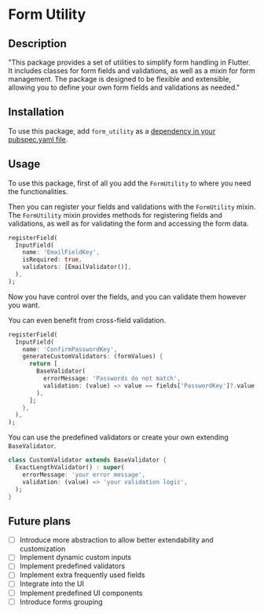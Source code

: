 # Form Utility

## Description

"This package provides a set of utilities to simplify form handling in Flutter. It includes classes for form fields and validations, as well as a mixin for form management. The package is designed to be flexible and extensible, allowing you to define your own form fields and validations as needed."
## Installation

To use this package, add `form_utility` as a [dependency in your pubspec.yaml file](https://flutter.dev/docs/development/packages-and-plugins/using-packages).


## Usage
To use this package, first of all you add the `FormUtility` to where you need the functionalities. 

Then you can register your fields and validations with the `FormUtility` mixin. The `FormUtility` mixin provides methods for registering fields and validations, as well as for validating the form and accessing the form data.

```dart
registerField(
  InputField(
    name: 'EmailFieldKey',
    isRequired: true,
    validators: [EmailValidator()],
  ),
);
```
Now you have control over the fields, and you can validate them however you want.

You can even benefit from cross-field validation.

```dart
registerField(
  InputField(
    name: 'ConfirmPasswordKey',
    generateCustomValidators: (formValues) {
      return [
        BaseValidator(
          errorMessage: 'Passwords do not match',
          validation: (value) => value == fields['PasswordKey']?.value,
        ),
      ];
    },
  ),
);
```

You can use the predefined validators or create your own extending `BaseValidator`.

```dart
class CustomValidator extends BaseValidator {
  ExactLengthValidator() : super(
    errorMessage: 'your error message',
    validation: (value) => 'your validation logic',
  );
}
```

## Future plans

- [ ] Introduce more abstraction to allow better extendability and customization
- [ ] Implement dynamic custom inputs
- [ ] Implement predefined validators
- [ ] Implement extra frequently used fields
- [ ] Integrate into the UI
- [ ] Implement predefined UI components
- [ ] Introduce forms grouping